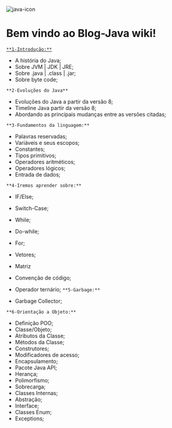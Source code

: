 
![java-icon](https://user-images.githubusercontent.com/40298927/174925141-07490c3f-d64f-4db3-b6b5-e32329127264.png) 

# **Bem vindo ao Blog-Java wiki!**

<a href="https://github.com/agathapaiiva/blog-java/wiki/Cap%C3%ADtulo-01-%7C-Introdu%C3%A7%C3%A3o">`**1-Introdução:**` </a>

* A história do Java;
* Sobre JVM | JDK | JRE;
* Sobre .java | .class | .jar;  
* Sobre byte code;

`**2-Evoluções do Java**`

* Evoluções do Java a partir da versão 8;
* Timeline Java partir da versão 8;
* Abordando as principais mudanças entre as versões citadas;

`**3-Fundamentos da linguagem:**`

* Palavras reservadas;
* Variáveis e seus escopos;
* Constantes;
* Tipos primitivos;
* Operadores aritméticos;
* Operadores lógicos; 
* Entrada de dados;

`**4-Iremos aprender sobre:**`

* IF/Else;
* Switch-Case;
* While;
* Do-while;
* For;
* Vetores;
* Matriz
* Convenção de código;
* Operador ternário;
`**5-Garbage:**`

* Garbage Collector;

`**6-Orientação a Objeto:** `

* Definição POO;
* Classe/Objeto;
* Atributos da Classe;
* Métodos da Classe; 
* Construtores;
* Modificadores de acesso; 
* Encapsulamento;
* Pacote Java API;
* Herança;
* Polimorfismo;
* Sobrecarga;
* Classes Internas;
* Abstração;
* Interface;
* Classes Enum;
* Exceptions;
